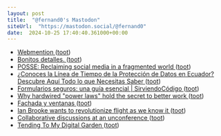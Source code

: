 ```yaml
---
layout: post
title:  "@fernand0's Mastodon"
siteUrl:  "https://mastodon.social/@fernand0"
date:  2024-10-25 17:40:40.361000+00:00
---
```

*  [Webmention ](https://indieweb.org/Webmentio) ([toot](https://mastodon.social/@fernand0/113369287253058446))
*  [Bonitos detalles. ](https://avecesunafoto.wordpress.com/2024/10/25/bonitos-detalles) ([toot](https://mastodon.social/@fernand0/113369201725782770))
*  [POSSE: Reclaiming social media in a fragmented world ](https://www.citationneeded.news/posse) ([toot](https://mastodon.social/@fernand0/113368978887342862))
*  [¿Conoces la Línea de Tiempo de la Protección de Datos en Ecuador? Descubre Aquí Todo lo que Necesitas Saber ](https://thecyberadvocate.hashnode.dev/conoces-la-linea-de-tiempo-de-la-proteccion-de-datos-en-ecuador-descubre-aqui-todo-lo-que-necesitas-sabe) ([toot](https://mastodon.social/@fernand0/113368858884812001))
*  [Formularios seguros: una guía esencial \| SirviendoCódigo ](https://sirviendocodigo.com/formularios-seguros-una-guia-esencial) ([toot](https://mastodon.social/@fernand0/113368536818458269))
*  [Why hardwired "power laws" hold the secret to better work ](https://bigthink.com/smart-skills/hyperefficient) ([toot](https://mastodon.social/@fernand0/113367806423606822))
*  [Fachada y ventanas ](https://www.flickr.com/photos/fernand0/54079048312) ([toot](https://mastodon.social/@fernand0/113367674528621759))
*  [Ian Brooke wants to revolutionize flight as we know it ](https://bigthink.com/the-future/jet-engine) ([toot](https://mastodon.social/@fernand0/113367655283673858))
*  [Collaborative discussions at an unconference ](https://shkspr.mobi/blog/2024/10/collaborative-discussions-at-an-unconference) ([toot](https://mastodon.social/@fernand0/113367303408826486))
*  [Tending To My Digital Garden ](https://shkspr.mobi/blog/2024/10/tending-to-my-digital-garden) ([toot](https://mastodon.social/@fernand0/113367058254933358))
